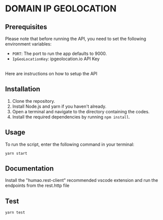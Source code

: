 # DOMAIN IP GEOLOCATION

## Prerequisites

Please note that before running the API, you need to set the following environment variables:

- `PORT`: The port to run the app defaults to 9000.
- `IpGeoLocationKey`: ipgeolocation.io API Key

<br>
Here are instructions on how to setup the API

## Installation

1. Clone the repository.
2. Install Node.js and yarn if you haven't already.
3. Open a terminal and navigate to the directory containing the codes.
4. Install the required dependencies by running `npm install`.

## Usage

To run the script, enter the following command in your terminal:

`yarn start`

## Documentation

Install the "humao.rest-client" recommended vscode extension and run the endpoints from the rest.http file

## Test

`yarn test`
